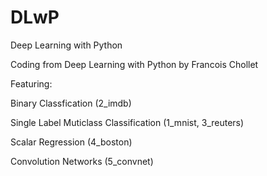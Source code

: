 # DLwP
Deep Learning with Python

Coding from Deep Learning with Python by Francois Chollet

Featuring:

Binary Classfication
  (2_imdb)

Single Label Muticlass Classification
  (1_mnist, 3_reuters)
  
Scalar Regression 
  (4_boston)

Convolution Networks 
  (5_convnet)

